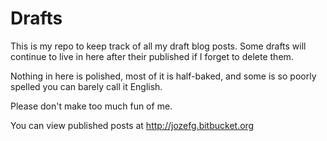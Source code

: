 Drafts
======

This is my repo to keep track of all my draft blog posts.
Some drafts will continue to live in here after their published if I
forget to delete them.

Nothing in here is polished, most of it is half-baked,
and some is so poorly spelled you can barely call it English.

Please don't make too much fun of me.

You can view published posts at http://jozefg.bitbucket.org
